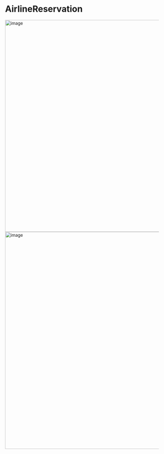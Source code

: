 # AirlineReservation
<img width="972" height="693" alt="image" src="https://github.com/user-attachments/assets/29cd9a89-eea2-488a-af3b-97ed9c682005" />
<img width="971" height="710" alt="image" src="https://github.com/user-attachments/assets/883c4b16-4355-4c68-8c51-2fb981ec0609" />
